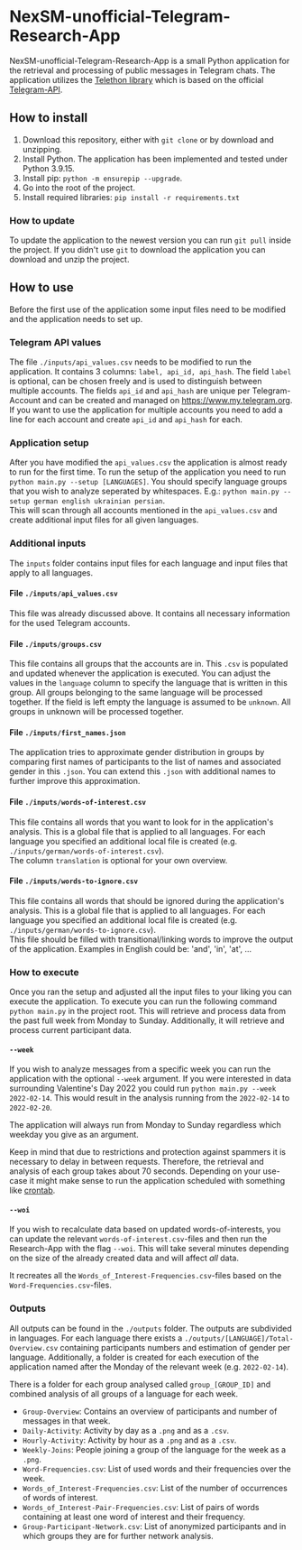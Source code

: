 # NexSM-unofficial-Telegram-Research-App

NexSM-unofficial-Telegram-Research-App is a small Python application for the retrieval and processing of public messages in Telegram chats. The application utilizes the [Telethon library](https://docs.telethon.dev/en/stable/) which is based on the official [Telegram-API](https://core.telegram.org/).

## How to install

1. Download this repository, either with `git clone` or by download and unzipping.
2. Install Python. The application has been implemented and tested under Python 3.9.15.
3. Install pip: `python -m ensurepip --upgrade`.
4. Go into the root of the project.
5. Install required libraries: `pip install -r requirements.txt`

### How to update

To update the application to the newest version you can run `git pull` inside the project.
If you didn't use `git` to download the application you can download and unzip the project.

## How to use

Before the first use of the application some input files need to be modified and the application needs to set up.

### Telegram API values

The file `./inputs/api_values.csv` needs to be modified to run the application. It contains 3 columns: `label, api_id, api_hash`. The field `label` is optional, can be chosen freely and is used to distinguish between multiple accounts. The fields `api_id` and `api_hash` are unique per Telegram-Account and can be created and managed on https://www.my.telegram.org.  
If you want to use the application for multiple accounts you need to add a line for each account and create `api_id` and `api_hash` for each.

### Application setup

After you have modified the `api_values.csv` the application is almost ready to run for the first time. To run the setup of the application you need to run `python main.py --setup [LANGUAGES]`. You should specify language groups that you wish to analyze seperated by whitespaces. E.g.: `python main.py --setup german english ukrainian persian`.  
This will scan through all accounts mentioned in the `api_values.csv` and create additional input files for all given languages.

### Additional inputs

The `inputs` folder contains input files for each language and input files that apply to all languages.

#### File `./inputs/api_values.csv`

This file was already discussed above. It contains all necessary information for the used Telegram accounts.

#### File `./inputs/groups.csv`

This file contains all groups that the accounts are in. This `.csv` is populated and updated whenever the application is executed. You can adjust the values in the `language` column to specify the language that is written in this group. All groups belonging to the same language will be processed together. If the field is left empty the language is assumed to be `unknown`. All groups in unknown will be processed together.

#### File `./inputs/first_names.json`

The application tries to approximate gender distribution in groups by comparing first names of participants to the list of names and associated gender in this `.json`. You can extend this `.json` with additional names to further improve this approximation.

#### File `./inputs/words-of-interest.csv`

This file contains all words that you want to look for in the application's analysis. This is a global file that is applied to all languages. For each language you specified an additional local file is created (e.g. `./inputs/german/words-of-interest.csv`).  
The column `translation` is optional for your own overview.

#### File `./inputs/words-to-ignore.csv`

This file contains all words that should be ignored during the application's analysis. This is a global file that is applied to all languages. For each language you specified an additional local file is created (e.g. `./inputs/german/words-to-ignore.csv`).  
This file should be filled with transitional/linking words to improve the output of the application. Examples in English could be: 'and', 'in', 'at', ...

### How to execute

Once you ran the setup and adjusted all the input files to your liking you can execute the application. To execute you can run the following command `python main.py` in the project root. This will retrieve and process data from the past full week from Monday to Sunday. Additionally, it will retrieve and process current participant data.

#### `--week`

If you wish to analyze messages from a specific week you can run the application with the optional `--week` argument. If you were interested in data surrounding Valentine's Day 2022 you could run `python main.py --week 2022-02-14`. This would result in the analysis running from the `2022-02-14` to `2022-02-20`.

The application will always run from Monday to Sunday regardless which weekday you give as an argument.

Keep in mind that due to restrictions and protection against spammers it is necessary to delay in between requests. Therefore, the retrieval and analysis of each group takes about 70 seconds. Depending on your use-case it might make sense to run the application scheduled with something like [crontab](https://man7.org/linux/man-pages/man5/crontab.5.html).

#### `--woi`

If you wish to recalculate data based on updated words-of-interests, you can update the relevant `words-of-interest.csv`-files and then run the Research-App with the flag `--woi`. This will take several minutes depending on the size of the already created data and will affect *all* data.

It recreates all the `Words_of_Interest-Frequencies.csv`-files based on the `Word-Frequencies.csv`-files.

### Outputs

All outputs can be found in the `./outputs` folder. The outputs are subdivided in languages. For each language there exists a `./outputs/[LANGUAGE]/Total-Overview.csv` containing participants numbers and estimation of gender per language. Additionally, a folder is created for each execution of the application named after the Monday of the relevant week (e.g. `2022-02-14`).

There is a folder for each group analysed called `group_[GROUP_ID]` and combined analysis of all groups of a language for each week.

- `Group-Overview`: Contains an overview of participants and number of messages in that week.
- `Daily-Activity`: Activity by day as a `.png` and as a `.csv`.
- `Hourly-Activity`: Activity by hour as a `.png` and as a `.csv`.
- `Weekly-Joins`: People joining a group of the language for the week as a `.png`.
- `Word-Frequencies.csv`: List of used words and their frequencies over the week.
- `Words_of_Interest-Frequencies.csv`: List of the number of occurrences of words of interest.
- `Words_of_Interest-Pair-Frequencies.csv`: List of pairs of words containing at least one word of interest and their frequency.
- `Group-Participant-Network.csv`: List of anonymized participants and in which groups they are for further network analysis.